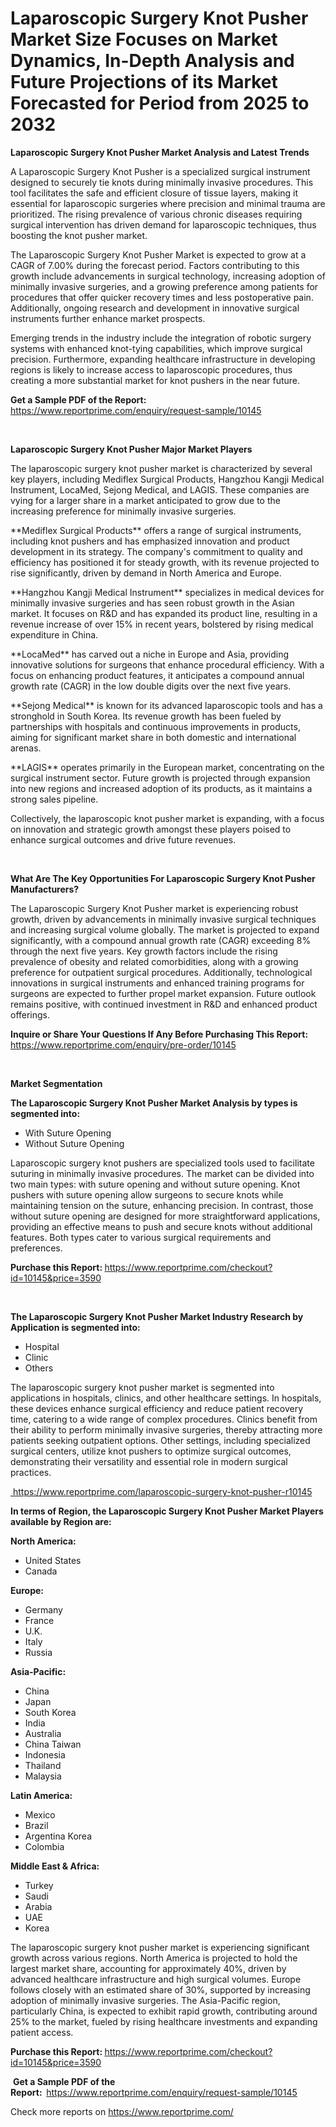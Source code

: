<p><h1>Laparoscopic Surgery Knot Pusher Market Size Focuses on Market Dynamics, In-Depth Analysis and Future Projections of its Market Forecasted for Period from 2025 to 2032</h1></p><p><strong>Laparoscopic Surgery Knot Pusher Market Analysis and Latest Trends</strong></p>
<p><p>A Laparoscopic Surgery Knot Pusher is a specialized surgical instrument designed to securely tie knots during minimally invasive procedures. This tool facilitates the safe and efficient closure of tissue layers, making it essential for laparoscopic surgeries where precision and minimal trauma are prioritized. The rising prevalence of various chronic diseases requiring surgical intervention has driven demand for laparoscopic techniques, thus boosting the knot pusher market.</p><p>The Laparoscopic Surgery Knot Pusher Market is expected to grow at a CAGR of 7.00% during the forecast period. Factors contributing to this growth include advancements in surgical technology, increasing adoption of minimally invasive surgeries, and a growing preference among patients for procedures that offer quicker recovery times and less postoperative pain. Additionally, ongoing research and development in innovative surgical instruments further enhance market prospects. </p><p>Emerging trends in the industry include the integration of robotic surgery systems with enhanced knot-tying capabilities, which improve surgical precision. Furthermore, expanding healthcare infrastructure in developing regions is likely to increase access to laparoscopic procedures, thus creating a more substantial market for knot pushers in the near future.</p></p>
<p><strong>Get a Sample PDF of the Report:&nbsp;</strong> <a href="https://www.reportprime.com/enquiry/request-sample/10145?utm_campaign=2514&utm_medium=2&utm_source=Github&utm_content=ia&utm_term=28022025&utm_id=laparoscopic-surgery-knot-pusher">https://www.reportprime.com/enquiry/request-sample/10145</a></p>
<p>&nbsp;</p>
<p><strong>Laparoscopic Surgery Knot Pusher Major Market Players</strong></p>
<p><p>The laparoscopic surgery knot pusher market is characterized by several key players, including Mediflex Surgical Products, Hangzhou Kangji Medical Instrument, LocaMed, Sejong Medical, and LAGIS. These companies are vying for a larger share in a market anticipated to grow due to the increasing preference for minimally invasive surgeries.</p><p>**Mediflex Surgical Products** offers a range of surgical instruments, including knot pushers and has emphasized innovation and product development in its strategy. The company's commitment to quality and efficiency has positioned it for steady growth, with its revenue projected to rise significantly, driven by demand in North America and Europe.</p><p>**Hangzhou Kangji Medical Instrument** specializes in medical devices for minimally invasive surgeries and has seen robust growth in the Asian market. It focuses on R&D and has expanded its product line, resulting in a revenue increase of over 15% in recent years, bolstered by rising medical expenditure in China.</p><p>**LocaMed** has carved out a niche in Europe and Asia, providing innovative solutions for surgeons that enhance procedural efficiency. With a focus on enhancing product features, it anticipates a compound annual growth rate (CAGR) in the low double digits over the next five years.</p><p>**Sejong Medical** is known for its advanced laparoscopic tools and has a stronghold in South Korea. Its revenue growth has been fueled by partnerships with hospitals and continuous improvements in products, aiming for significant market share in both domestic and international arenas.</p><p>**LAGIS** operates primarily in the European market, concentrating on the surgical instrument sector. Future growth is projected through expansion into new regions and increased adoption of its products, as it maintains a strong sales pipeline.</p><p>Collectively, the laparoscopic knot pusher market is expanding, with a focus on innovation and strategic growth amongst these players poised to enhance surgical outcomes and drive future revenues.</p></p>
<p>&nbsp;</p>
<p><strong>What Are The Key Opportunities For Laparoscopic Surgery Knot Pusher Manufacturers?</strong></p>
<p><p>The Laparoscopic Surgery Knot Pusher market is experiencing robust growth, driven by advancements in minimally invasive surgical techniques and increasing surgical volume globally. The market is projected to expand significantly, with a compound annual growth rate (CAGR) exceeding 8% through the next five years. Key growth factors include the rising prevalence of obesity and related comorbidities, along with a growing preference for outpatient surgical procedures. Additionally, technological innovations in surgical instruments and enhanced training programs for surgeons are expected to further propel market expansion. Future outlook remains positive, with continued investment in R&D and enhanced product offerings.</p></p>
<p><strong>Inquire or Share Your Questions If Any Before Purchasing This Report:</strong> <a href="https://www.reportprime.com/enquiry/pre-order/10145?utm_campaign=2514&utm_medium=2&utm_source=Github&utm_content=ia&utm_term=28022025&utm_id=laparoscopic-surgery-knot-pusher">https://www.reportprime.com/enquiry/pre-order/10145</a></p>
<p>&nbsp;</p>
<p><strong>Market Segmentation</strong></p>
<p><strong>The Laparoscopic Surgery Knot Pusher Market Analysis by types is segmented into:</strong></p>
<p><ul><li>With Suture Opening</li><li>Without Suture Opening</li></ul></p>
<p><p>Laparoscopic surgery knot pushers are specialized tools used to facilitate suturing in minimally invasive procedures. The market can be divided into two main types: with suture opening and without suture opening. Knot pushers with suture opening allow surgeons to secure knots while maintaining tension on the suture, enhancing precision. In contrast, those without suture opening are designed for more straightforward applications, providing an effective means to push and secure knots without additional features. Both types cater to various surgical requirements and preferences.</p></p>
<p><strong>Purchase this Report:&nbsp;</strong><a href="https://www.reportprime.com/checkout?id=10145&price=3590&utm_campaign=2514&utm_medium=2&utm_source=Github&utm_content=ia&utm_term=28022025&utm_id=laparoscopic-surgery-knot-pusher">https://www.reportprime.com/checkout?id=10145&price=3590</a></p>
<p>&nbsp;</p>
<p><strong>The Laparoscopic Surgery Knot Pusher Market Industry Research by Application is segmented into:</strong></p>
<p><ul><li>Hospital</li><li>Clinic</li><li>Others</li></ul></p>
<p><p>The laparoscopic surgery knot pusher market is segmented into applications in hospitals, clinics, and other healthcare settings. In hospitals, these devices enhance surgical efficiency and reduce patient recovery time, catering to a wide range of complex procedures. Clinics benefit from their ability to perform minimally invasive surgeries, thereby attracting more patients seeking outpatient options. Other settings, including specialized surgical centers, utilize knot pushers to optimize surgical outcomes, demonstrating their versatility and essential role in modern surgical practices.</p></p>
<p><a href="https://www.reportprime.com/laparoscopic-surgery-knot-pusher-r10145?utm_campaign=2514&utm_medium=2&utm_source=Github&utm_content=ia&utm_term=28022025&utm_id=laparoscopic-surgery-knot-pusher">&nbsp;https://www.reportprime.com/laparoscopic-surgery-knot-pusher-r10145</a></p>
<p><strong>In terms of Region, the Laparoscopic Surgery Knot Pusher Market Players available by Region are:</strong></p>
<p>
    <p> <strong> North America: </strong>
        <ul>
            <li>United States</li>
            <li>Canada</li>
        </ul>
        </p> 
    <p> <strong> Europe: </strong>
        <ul>
            <li>Germany</li>
            <li>France</li>
            <li>U.K.</li>
            <li>Italy</li>
            <li>Russia</li>
        </ul>
        </p> 
    <p> <strong> Asia-Pacific: </strong>
        <ul>
            <li>China</li>
            <li>Japan</li>
            <li>South Korea</li>
            <li>India</li>
            <li>Australia</li>
            <li>China Taiwan</li>
            <li>Indonesia</li>
            <li>Thailand</li>
            <li>Malaysia</li>
        </ul>
        </p> 
    <p> <strong> Latin America: </strong>
        <ul>
            <li>Mexico</li>
            <li>Brazil</li>
            <li>Argentina Korea</li>
            <li>Colombia</li>
        </ul>
        </p> 
    <p> <strong> Middle East & Africa: </strong>
        <ul>
            <li>Turkey</li>
            <li>Saudi</li>
            <li>Arabia</li>
            <li>UAE</li>
            <li>Korea</li>
        </ul>
    </p>
    </p>
<p><p>The laparoscopic surgery knot pusher market is experiencing significant growth across various regions. North America is projected to hold the largest market share, accounting for approximately 40%, driven by advanced healthcare infrastructure and high surgical volumes. Europe follows closely with an estimated share of 30%, supported by increasing adoption of minimally invasive surgeries. The Asia-Pacific region, particularly China, is expected to exhibit rapid growth, contributing around 25% to the market, fueled by rising healthcare investments and expanding patient access.</p></p>
<p><strong>Purchase this Report: </strong><a href="https://www.reportprime.com/checkout?id=10145&price=3590&utm_campaign=2514&utm_medium=2&utm_source=Github&utm_content=ia&utm_term=28022025&utm_id=laparoscopic-surgery-knot-pusher">https://www.reportprime.com/checkout?id=10145&price=3590</a></p>
<p>&nbsp;<strong>Get a Sample PDF of the Report:&nbsp;&nbsp;</strong><a href="https://www.reportprime.com/enquiry/request-sample/10145?utm_campaign=2514&utm_medium=2&utm_source=Github&utm_content=ia&utm_term=28022025&utm_id=laparoscopic-surgery-knot-pusher">https://www.reportprime.com/enquiry/request-sample/10145</a></p>
<p><strong></strong></p>
<p>Check more reports on <a href="https://www.reportprime.com/?utm_campaign=2514&utm_medium=2&utm_source=Github&utm_content=ia&utm_term=28022025&utm_id=laparoscopic-surgery-knot-pusher">https://www.reportprime.com/</a></p>